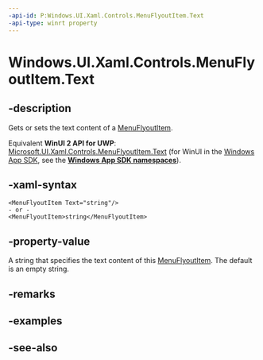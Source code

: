 ```yaml
---
-api-id: P:Windows.UI.Xaml.Controls.MenuFlyoutItem.Text
-api-type: winrt property
---
```


<!-- Property syntax
public string Text { get;  set; }
-->

# Windows.UI.Xaml.Controls.MenuFlyoutItem.Text

## -description
Gets or sets the text content of a [MenuFlyoutItem](menuflyoutitem.md).

Equivalent **WinUI 2 API for UWP**: [Microsoft.UI.Xaml.Controls.MenuFlyoutItem.Text](/windows/winui/api/microsoft.ui.xaml.controls.menuflyoutitem.text) (for WinUI in the [Windows App SDK](/windows/apps/windows-app-sdk/), see the **[Windows App SDK namespaces](/windows/windows-app-sdk/api/winrt/)**).

## -xaml-syntax
```xaml
<MenuFlyoutItem Text="string"/>
- or -
<MenuFlyoutItem>string</MenuFlyoutItem>
```


## -property-value
A string that specifies the text content of this [MenuFlyoutItem](menuflyoutitem.md). The default is an empty string.

## -remarks

## -examples

## -see-also
